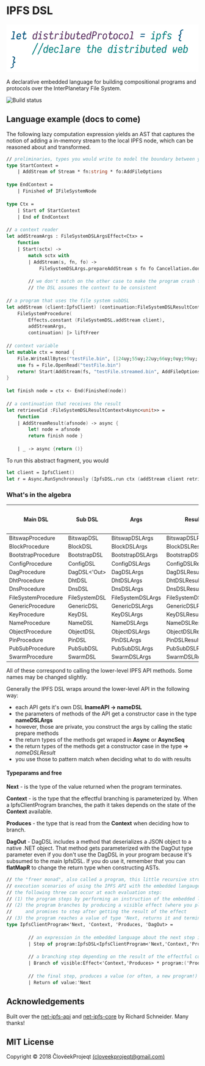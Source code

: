 # IPFS DSL

![IPFS Project Logo](./Ipfs.DSL.project-logo.png)

A declarative embedded language for building compositional programs and protocols over the InterPlanetary File System.

![Build status](https://vukovinski.visualstudio.com/_apis/public/build/definitions/5a32ab7f-c5a3-4dac-822a-9695efd3d5cb/18/badge)

## Language example (docs to come)

The following lazy computation expression yields an AST that captures the notion of adding a in-memory stream to the local IPFS node, which can be reasoned about and transformed.

```fsharp
// preliminaries, types you would write to model the boundary between your code and mine
type StartContext =
    | AddStream of Stream * fn:string * fo:AddFileOptions

type EndContext =
    | Finished of IFileSystemNode

type Ctx =
    | Start of StartContext
    | End of EndContext

// a context reader
let addStreamArgs : FileSystemDSLArgsEffect<Ctx> =
    function
    | Start(sctx) ->
        match sctx with
        | AddStream(s, fn, fo) ->
            FileSystemDSLArgs.prepareAddStream s fn fo Cancellation.dontUse

        // we don't match on the other case to make the program crash fast,
        // the DSL assumes the context to be consistent
        
// a program that uses the file system subDSL
let addStream (client:IpfsClient) (continuation:FileSystemDSLResultContext<'a>) =
    FileSystemProcedure(
        Effects.constant (FileSystemDSL.addStream client),
        addStreamArgs,
        continuation) |> liftFreer

// context variable
let mutable ctx = monad {
    File.WriteAllBytes("testFile.bin", [|24uy;55uy;22uy;66uy;0uy;99uy;|])
    use fs = File.OpenRead("testFile.bin")
    return! Start(AddStream(fs, "testFile.streamed.bin", AddFileOptions()))
}

let finish node = ctx <- End(Finished(node))

// a continuation that receives the result
let retrieveCid :FileSystemDSLResultContext<Async<unit>> = 
    function
    | AddStreamResult(afsnode) -> async {
        let! node = afsnode
        return finish node }

    | _ -> async {return ()}
```

To run this abstract fragment, you would

```fsharp
let client = IpfsClient()
let r = Async.RunSynchronously (IpfsDSL.run ctx (addStream client retrieveCid))
```

### What's in the algebra

Main DSL | Sub DSL | Args | Result | Low-level API docs
---------|---------|------|--------|-------------------
BitswapProcedure | BitswapDSL | BitswapDSLArgs | BitswapDSLResult | [read](https://richardschneider.github.io/net-ipfs-core/api/Ipfs.CoreApi.IBitswapApi.html)
BlockProcedure | BlockDSL | BlockDSLArgs | BlockDSLResult | [read](https://richardschneider.github.io/net-ipfs-core/api/Ipfs.CoreApi.IBlockApi.html)
BootstrapProcedure | BootstrapDSL | BootstrapDSLArgs | BootstrapDSLResult | [read](https://richardschneider.github.io/net-ipfs-core/api/Ipfs.CoreApi.IBootstrapApi.html)
ConfigProcedure | ConfigDSL | ConfigDSLArgs | ConfigDSLResult | [read](https://richardschneider.github.io/net-ipfs-core/api/Ipfs.CoreApi.IConfigApi.html)
DagProcedure | DagDSL<'Out> | DagDSLArgs | DagDSLResult<'Out> | [read](https://richardschneider.github.io/net-ipfs-core/api/Ipfs.CoreApi.IDagApi.html)
DhtProcedure | DhtDSL | DhtDSLArgs | DhtDSLResult | [read](https://richardschneider.github.io/net-ipfs-core/api/Ipfs.CoreApi.IDhtApi.html)
DnsProcedure | DnsDSL | DnsDSLArgs | DnsDSLResult | [read](https://richardschneider.github.io/net-ipfs-core/api/Ipfs.CoreApi.IDnsApi.html)
FileSystemProcedure | FileSystemDSL | FileSystemDSLArgs | FileSystemDSLResult | [read](https://richardschneider.github.io/net-ipfs-core/api/Ipfs.CoreApi.IFileSystemApi.html)
GenericProcedure | GenericDSL | GenericDSLArgs | GenericDSLResult | [read](https://richardschneider.github.io/net-ipfs-core/api/Ipfs.CoreApi.IGenericApi.html)
KeyProcedure | KeyDSL | KeyDSLArgs | KeyDSLResult | [read](https://richardschneider.github.io/net-ipfs-core/api/Ipfs.CoreApi.IKeyApi.html)
NameProcedure | NameDSL | NameDSLArgs | NameDSLResult | [read](https://richardschneider.github.io/net-ipfs-core/api/Ipfs.CoreApi.INameApi.html)
ObjectProcedure | ObjectDSL | ObjectDSLArgs | ObjectDSLResult | [read](https://richardschneider.github.io/net-ipfs-core/api/Ipfs.CoreApi.IObjectApi.html)
PinProcedure | PinDSL | PinDSLArgs | PinDSLResult | [read](https://richardschneider.github.io/net-ipfs-core/api/Ipfs.CoreApi.IPinApi.html)
PubSubProcedure | PubSubDSL | PubSubDSLArgs | PubSubDSLResult | [read](https://richardschneider.github.io/net-ipfs-core/api/Ipfs.CoreApi.IPubSubApi.html)
SwarmProcedure | SwarmDSL | SwarmDSLArgs | SwarmDSLResult | [read](https://richardschneider.github.io/net-ipfs-core/api/Ipfs.CoreApi.ISwarmApi.html)

All of these correspond to calling the lower-level IPFS API methods. Some names may be changed slightly.

Generally the IPFS DSL wraps around the lower-level API in the following way:

- each API gets it's own DSL **InameAPI -> nameDSL**
- the parameters of methods of the API get a constructor case in the type **nameDSLArgs**
- however, those are private, you construct the args by calling the static prepare methods
- the return types of the methods get wraped in **Async** or **AsyncSeq**
- the return types of the methods get a constructor case in the type => *nameDSLResult*
- you use those to pattern match when deciding what to do with results

#### Typeparams and free

**Next** - is the type of the value returned when the program terminates.

**Context** - is the type that the effectful branching is parameterized by. When a IpfsClientProgram branches, the path it takes depends on the state of the **Context** available.

**Produces** - the type that is read from the **Context** when deciding how to branch.

**DagOut** - DagDSL includes a method that deserializes a JSON object to a native .NET object. That method gets parameterized with the DagOut type parameter even if you don't use the DagDSL in your program because it's subsumed to the main IpfsDSL. If you do use it, remember that you can **flatMapR** to change the return type when constructing ASTs.

```fsharp
// the "freer monad", also called a program, this little recursive structure models all possible
// execution scenarios of using the IPFS API with the embedded langauge, more precisely,
// the following three can occur at each evaluation step:
// (1) the program steps by performing an instruction of the embedded language
// (2) the program branches by producing a visible effect (where you plug in your context),
//     and promises to step after getting the result of the effect
// (3) the program reaches a value of type 'Next, returns it and terminates
type IpfsClientProgram<'Next, 'Context, 'Produces, 'DagOut> =

        // an expression in the embedded language about the next step in the program
        | Step of program:IpfsDSL<IpfsClientProgram<'Next,'Context,'Produces,'DagOut>,'Context,'DagOut>
    
        // a branching step depending on the result of the effectful computation
        | Branch of visible:Effect<'Context,'Produces> * program:('Produces -> IpfsDSL<IpfsClientProgram<'Next,'Context,'Produces,'DagOut>,'Context,'DagOut>)

        // the final step, produces a value (or often, a new program!)
        | Return of value:'Next
```

## Acknowledgements

Built over the [net-ipfs-api](https://github.com/richardschneider/net-ipfs-api) and [net-ipfs-core](https://github.com/richardschneider/net-ipfs-core) by Richard Schneider. Many thanks!

## MIT License

Copyright © 2018 ČlovëekProjeqt [(cloveekprojeqt@gmail.com)](mailto:cloveekprojeqt@gmail.com) 
